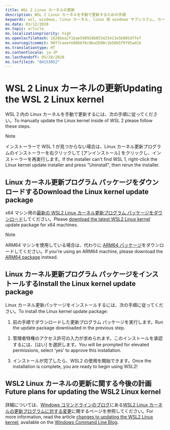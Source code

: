 ```yaml
---
title: WSL 2 Linux カーネルの更新
description: WSL 2 Linux カーネルを手動で更新するための手順
keywords: wsl, windows, linux カーネル, linux 用 windows サブシステム, カーネル
ms.date: 03/12/2020
ms.topic: article
ms.localizationpriority: high
ms.openlocfilehash: 1628bea2f1bae590928b055425413e5b085dffef
ms.sourcegitcommit: 90f7caeefe886bf6c0ba2b90c1b56b5f9795ad1b
ms.translationtype: HT
ms.contentlocale: ja-JP
ms.lasthandoff: 05/28/2020
ms.locfileid: "84153052"
---
```

# <a name="updating-the-wsl-2-linux-kernel"></a><span data-ttu-id="edbec-104">WSL 2 Linux カーネルの更新</span><span class="sxs-lookup"><span data-stu-id="edbec-104">Updating the WSL 2 Linux kernel</span></span>

<span data-ttu-id="edbec-105">WSL 2 内の Linux カーネルを手動で更新するには、次の手順に従ってください。</span><span class="sxs-lookup"><span data-stu-id="edbec-105">To manually update the Linux kernel inside of WSL 2 please follow these steps.</span></span>

> [!NOTE] 
> <span data-ttu-id="edbec-106">インストーラーで WSL 1 が見つからない場合は、Linux カーネル更新プログラムのインストーラーを右クリックして [アンインストール] をクリックし、インストーラーを再実行します。</span><span class="sxs-lookup"><span data-stu-id="edbec-106">If the installer can't find WSL 1, right-click the Linux kernel update installer and press "Uninstall", then rerun the installer.</span></span>

## <a name="download-the-linux-kernel-update-package"></a><span data-ttu-id="edbec-107">Linux カーネル更新プログラム パッケージをダウンロードする</span><span class="sxs-lookup"><span data-stu-id="edbec-107">Download the Linux kernel update package</span></span>

<span data-ttu-id="edbec-108">x64 マシン用の[最新の WSL2 Linux カーネル更新プログラム パッケージをダウンロード](https://wslstorestorage.blob.core.windows.net/wslblob/wsl_update_x64.msi)してください。</span><span class="sxs-lookup"><span data-stu-id="edbec-108">Please [download the latest WSL2 Linux kernel](https://wslstorestorage.blob.core.windows.net/wslblob/wsl_update_x64.msi) update package for x64 machines.</span></span>

> [!NOTE]
> <span data-ttu-id="edbec-109">ARM64 マシンを使用している場合は、代わりに [ARM64 パッケージ](https://wslstorestorage.blob.core.windows.net/wslblob/wsl_update_arm64.msi)をダウンロードしてください。</span><span class="sxs-lookup"><span data-stu-id="edbec-109">If you're using an ARM64 machine, please download the [ARM64 package](https://wslstorestorage.blob.core.windows.net/wslblob/wsl_update_arm64.msi) instead.</span></span>

## <a name="install-the-linux-kernel-update-package"></a><span data-ttu-id="edbec-110">Linux カーネル更新プログラム パッケージをインストールする</span><span class="sxs-lookup"><span data-stu-id="edbec-110">Install the Linux kernel update package</span></span>

<span data-ttu-id="edbec-111">Linux カーネル更新パッケージをインストールするには、次の手順に従ってください。</span><span class="sxs-lookup"><span data-stu-id="edbec-111">To install the Linux kernel update package:</span></span>

  1. <span data-ttu-id="edbec-112">前の手順でダウンロードした更新プログラム パッケージを実行します。</span><span class="sxs-lookup"><span data-stu-id="edbec-112">Run the update package downloaded in the previous step.</span></span>

  2. <span data-ttu-id="edbec-113">管理者特権のアクセス許可の入力が求められます。このインストールを承認するには、[はい] を選択します。</span><span class="sxs-lookup"><span data-stu-id="edbec-113">You will be prompted for elevated permissions, select ‘yes’ to approve this installation.</span></span>

  3. <span data-ttu-id="edbec-114">インストールが完了したら、WSL2 の使用を開始できます。</span><span class="sxs-lookup"><span data-stu-id="edbec-114">Once the installation is complete, you are ready to begin using WSL2!</span></span>

## <a name="future-plans-for-updating-the-wsl2-linux-kernel"></a><span data-ttu-id="edbec-115">WSL2 Linux カーネルの更新に関する今後の計画</span><span class="sxs-lookup"><span data-stu-id="edbec-115">Future plans for updating the WSL2 Linux kernel</span></span>

<span data-ttu-id="edbec-116">詳細については、[Windows コマンドラインのブログ](https://aka.ms/cliblog)にある[WSL2 Linux カーネルの更新プログラムに対する変更](https://devblogs.microsoft.com/commandline/wsl2-will-be-generally-available-in-windows-10-version-2004)に関するページを参照してください。</span><span class="sxs-lookup"><span data-stu-id="edbec-116">For more information, read the article [changes to updating the WSL2 Linux kernel](https://devblogs.microsoft.com/commandline/wsl2-will-be-generally-available-in-windows-10-version-2004), available on the [Windows Command Line Blog](https://aka.ms/cliblog).</span></span>
